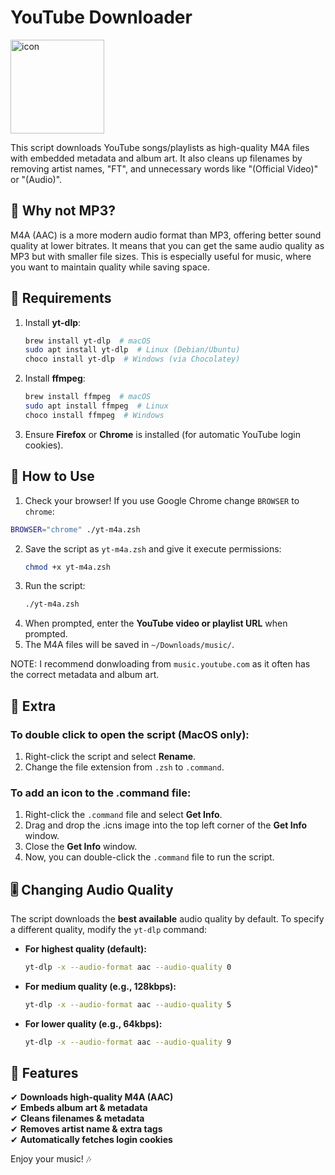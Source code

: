 # YouTube Downloader

<img src="/icon.png" alt="icon" width="150" height="150">

This script downloads YouTube songs/playlists as high-quality M4A files with embedded metadata and album art. It also cleans up filenames by removing artist names, "FT", and unnecessary words like "(Official Video)" or "(Audio)".

## 🙋 Why not MP3?

M4A (AAC) is a more modern audio format than MP3, offering better sound quality at lower bitrates. It means that you can get the same audio quality as MP3 but with smaller file sizes. This is especially useful for music, where you want to maintain quality while saving space.

## 📌 Requirements

1. Install **yt-dlp**:
   ```sh
   brew install yt-dlp  # macOS
   sudo apt install yt-dlp  # Linux (Debian/Ubuntu)
   choco install yt-dlp  # Windows (via Chocolatey)
   ```
2. Install **ffmpeg**:
   ```zsh
   brew install ffmpeg  # macOS
   sudo apt install ffmpeg  # Linux
   choco install ffmpeg  # Windows
   ```
3. Ensure **Firefox** or **Chrome** is installed (for automatic YouTube login cookies).

## 🚀 How to Use

1. Check your browser! If you use Google Chrome change `BROWSER` to `chrome`:

```zsh
BROWSER="chrome" ./yt-m4a.zsh
```

2. Save the script as `yt-m4a.zsh` and give it execute permissions:
   ```zsh
   chmod +x yt-m4a.zsh
   ```
3. Run the script:
   ```zsh
   ./yt-m4a.zsh
   ```
4. When prompted, enter the **YouTube video or playlist URL** when prompted.
5. The M4A files will be saved in `~/Downloads/music/`.

NOTE: I recommend donwloading from `music.youtube.com` as it often has the correct metadata and album art.

## 👾 Extra

### To double click to open the script (MacOS only):

1. Right-click the script and select **Rename**.
2. Change the file extension from `.zsh` to `.command`.

### To add an icon to the .command file:

1. Right-click the `.command` file and select **Get Info**.
2. Drag and drop the .icns image into the top left corner of the **Get Info** window.
3. Close the **Get Info** window.
4. Now, you can double-click the `.command` file to run the script.

## 🎚 Changing Audio Quality

The script downloads the **best available** audio quality by default. To specify a different quality, modify the `yt-dlp` command:

- **For highest quality (default):**
  ```zsh
  yt-dlp -x --audio-format aac --audio-quality 0
  ```
- **For medium quality (e.g., 128kbps):**
  ```zsh
  yt-dlp -x --audio-format aac --audio-quality 5
  ```
- **For lower quality (e.g., 64kbps):**
  ```zsh
  yt-dlp -x --audio-format aac --audio-quality 9
  ```

## 🎵 Features

✔ **Downloads high-quality M4A (AAC)**  
✔ **Embeds album art & metadata**  
✔ **Cleans filenames & metadata**  
✔ **Removes artist name & extra tags**  
✔ **Automatically fetches login cookies**

Enjoy your music! 🎶
